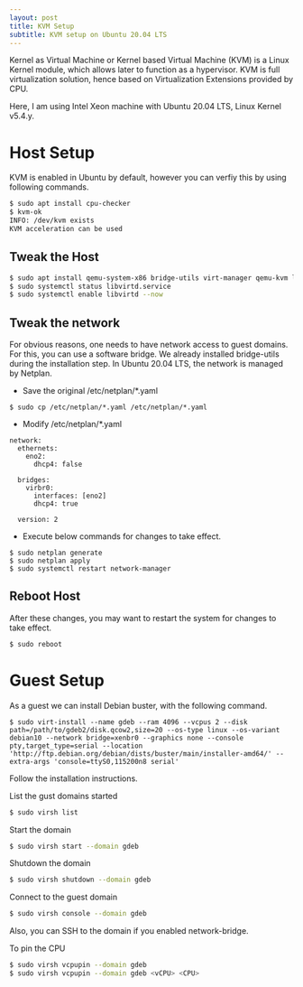 ```yaml
---
layout: post
title: KVM Setup
subtitle: KVM setup on Ubuntu 20.04 LTS
---
```


Kernel as Virtual Machine or Kernel based Virtual Machine (KVM) is a Linux Kernel module, which allows later to function as a hypervisor. KVM is full virtualization solution, hence based on Virtualization Extensions provided by CPU.

Here, I am using Intel Xeon machine with Ubuntu 20.04 LTS, Linux Kernel v5.4.y.

# Host Setup

KVM is enabled in Ubuntu by default, however you can verfiy this by using following commands.

```bash
$ sudo apt install cpu-checker
$ kvm-ok
INFO: /dev/kvm exists
KVM acceleration can be used
```

## Tweak the Host

```bash
$ sudo apt install qemu-system-x86 bridge-utils virt-manager qemu-kvm libvirt-daemon
$ sudo systemctl status libvirtd.service
$ sudo systemctl enable libvirtd --now
```

## Tweak the network

For obvious reasons, one needs to have network access to guest domains. For this, you can use a software bridge.
We already installed bridge-utils during the installation step. In Ubuntu 20.04 LTS, the network is managed by Netplan.

* Save the original /etc/netplan/*.yaml

```
$ sudo cp /etc/netplan/*.yaml /etc/netplan/*.yaml
```

* Modify /etc/netplan/*.yaml

```
network:
  ethernets:
    eno2:
      dhcp4: false

  bridges:
    virbr0:
      interfaces: [eno2]
      dhcp4: true

  version: 2
```

* Execute below commands for changes to take effect.

```
$ sudo netplan generate
$ sudo netplan apply
$ sudo systemctl restart network-manager
```

## Reboot Host

After these changes, you may want to restart the system for changes to take effect.

```bash
$ sudo reboot
```

# Guest Setup

As a guest we can install Debian buster, with the following command.

```
$ sudo virt-install --name gdeb --ram 4096 --vcpus 2 --disk path=/path/to/gdeb2/disk.qcow2,size=20 --os-type linux --os-variant debian10 --network bridge=xenbr0 --graphics none --console pty,target_type=serial --location 'http://ftp.debian.org/debian/dists/buster/main/installer-amd64/' --extra-args 'console=ttyS0,115200n8 serial'
```

Follow the installation instructions.

List the gust domains started

```bash
$ sudo virsh list
```

Start the domain

```bash
$ sudo virsh start --domain gdeb
```

Shutdown the domain

```bash
$ sudo virsh shutdown --domain gdeb
```

Connect to the guest domain

```bash
$ sudo virsh console --domain gdeb
```

Also, you can SSH to the domain if you enabled network-bridge.

To pin the CPU

```bash
$ sudo virsh vcpupin --domain gdeb
$ sudo virsh vcpupin --domain gdeb <vCPU> <CPU>
```





